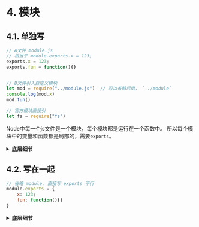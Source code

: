 # 4. 模块
## 4.1. 单独写
```js
// A文件 module.js
// 相当于 module.exports.x = 123;
exports.x = 123;
exports.fun = function(){}


// B文件引入自定义模块
let mod = require("../module.js")  // 可以省略后缀， `../module`
console.log(mod.x)
mod.fun()
```
```js
// 官方模块直接引
let fs = require("fs")
```

Node中每一个js文件是一个模块，每个模块都是运行在一个函数中。
所以每个模块中的变量和函数都是局部的，需要`exports`。

<details>
<summary><strong>底层细节</strong></summary>
<br />


![picture 1](https://cdn.jsdelivr.net/gh/sword4869/pic1@main/images/202407241727767.png) 

![picture 3](https://cdn.jsdelivr.net/gh/sword4869/pic1@main/images/202407241727768.png)  


![picture 2](https://cdn.jsdelivr.net/gh/sword4869/pic1@main/images/202407241727769.png)  

</details>


## 4.2. 写在一起
```js
// 省略 module. 直接写 exports 不行
module.exports = {
    x: 123;
    fun: function(){}
}
```


<details>
<summary><strong>底层细节</strong></summary>
<br />



```js
// var obj = {} 也一样
var obj = new Object()
obj.name = "1"
var obj2 = obj
var obj3 = obj

obj.name = "2"
console.log(obj.name, obj2.name)    
// 2 2

obj2.name = "3"
console.log(obj.name, obj2.name)    
// 3 3
```
`obj`变量存的值是对象`{...}`的地址，所以`obj2`复制`obj`的值，也指向那个内存地址。两者修改的都是同一块内存地址。

```js
obj = null
console.log(obj, obj2, obj3)    
// null { name: '3' } { name: '3' }

obj2.name = "4"
console.log(obj, obj2, obj3)    
// null { name: '4' } { name: '4' }

obj2 = {age: 10}
console.log(obj, obj2, obj3)    
null { age: 10 } { name: '4' }
```
`obj=null`只是让变量`obj`不再指向那块内存，而不是释放那块内存，所以`obj2`和`ojb3`还指向那块内存，且依然修改一个别的也变。

同理，`obj2={age: 10}`也是修改`obj2`让其不再指向那块内存。

综上所述，因为`exports`和`module.exports`的关系是`exports = module.exports`，所以直接使用`exports`，就无法修改`module.exports`的值。

</details>

